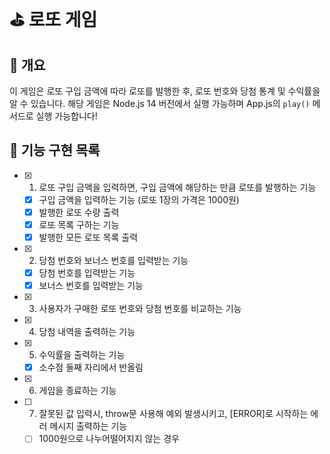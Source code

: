 # ⛳️ 로또 게임

## 🎱 개요

이 게임은 로또 구입 금액에 따라 로또를 발행한 후, 로또 번호와 당첨 통계 및 수익률을 알 수 있습니다.
해당 게임은 Node.js 14 버전에서 실행 가능하며 App.js의 `play()` 메서드로 실행 가능합니다!

## 🎒 기능 구현 목록

- [x] 1.  로또 구입 금액을 입력하면, 구입 금액에 해당하는 만큼 로또를 발행하는 기능

  - [x] 구입 금액을 입력하는 기능 (로또 1장의 가격은 1000원)
  - [x] 발행한 로또 수량 출력
  - [x] 로또 목록 구하는 기능
  - [x] 발행한 모든 로또 목록 출력

- [x] 2.  당첨 번호와 보너스 번호를 입력받는 기능

  - [x] 당첨 번호를 입력받는 기능
  - [x] 보너스 번호를 입력받는 기능

- [x] 3.  사용자가 구매한 로또 번호와 당첨 번호를 비교하는 기능
- [x] 4.  당첨 내역을 출력하는 기능

- [x] 5.  수익률을 출력하는 기능
  - [x] 소수점 둘째 자리에서 반올림
- [x] 6.  게임을 종료하는 기능

- [ ] 7.  잘못된 값 입력시, throw문 사용해 예외 발생시키고, [ERROR]로 시작하는 에러 메시지 출력하는 기능
  - [ ] 1000원으로 나누어떨어지지 않는 경우
